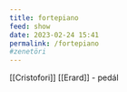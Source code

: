 ```yaml
---
title: fortepiano
feed: show
date: 2023-02-24 15:41
permalink: /fortepiano
#zenetöri
---
```


[[Cristofori]]
[[Erard]] - pedál